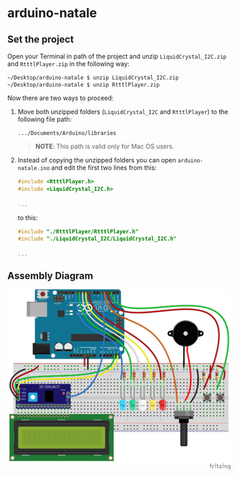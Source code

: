 # arduino-natale

## Set the project

Open your Terminal in path of the project and unzip ```LiquidCrystal_I2C.zip``` and ```RtttlPlayer.zip``` in the following way:

```
~/Desktop/arduino-natale $ unzip LiquidCrystal_I2C.zip
~/Desktop/arduino-natale $ unzip RtttlPlayer.zip
```

Now there are two ways to proceed:

1. Move both unzipped folders (```LiquidCrystal_I2C``` and ```RtttlPlayer```) to the following file path:
	```
	.../Documents/Arduino/libraries
	```
	> __NOTE__: This path is valid only for Mac OS users.

2. Instead of copying the unzipped folders you can open ```arduino-natale.ino``` and edit the first two lines from this:

	``` C++
	#include <RtttlPlayer.h>
	#include <LiquidCrystal_I2C.h>

	...
	```
	to this:
	``` C++
	#include "./RtttlPlayer/RtttlPlayer.h"
	#include "./LiquidCrystal_I2C/LiquidCrystal_I2C.h"

	...
	```

## Assembly Diagram

<p align="center">
  <img src="imgs/schema-montaggio.jpg">
</p>

